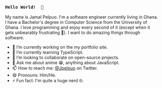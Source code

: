 ### `Hello World!  👋`

My name is Jamal Pelpuo. I'm a software engineer currently living in Ghana. I have a Bachelor's degree in Computer Science from the University of Ghana. I love programming and enjoy every second of it (except when it gets unbearably frustrating 😤️). I want to do amazing things through software.

- 🔭 I’m currently working on the my portfolio site.
- 🌱 I’m currently learning TypeScript.
- 👯 I’m looking to collaborate on open-source projects.
- 💬 Ask me about anime 😁️, anything about JavaScript.
- 📫 How to reach me: [@Jpelpuo](https://twitter.com/Jpelpuo) on Twitter.
- 😄 Pronouns: Him/He.
- ⚡ Fun fact: I'm quite a huge nerd 🤓️.
